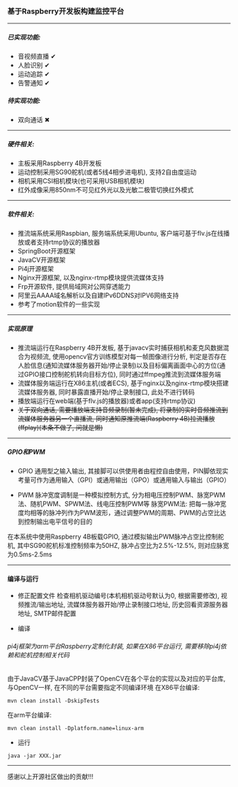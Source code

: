 ### 基于Raspberry开发板构建监控平台

---

##### 已实现功能: 
- 音视频直播  ✔
- 人脸识别  ✔
- 运动追踪  ✔
- 告警通知  ✔

##### 待实现功能:
- 双向通话  ✖

---

##### 硬件相关: 
- 主板采用Raspberry 4B开发板
- 运动控制采用SG90舵机(或者5线4相步进电机), 支持2自由度运动
- 相机采用CSI相机模块(也可采用USB相机模块)
- 红外成像采用850nm不可见红外光以及光敏二极管切换红外模式

---

##### 软件相关:
- 推流端系统采用Raspbian, 服务端系统采用Ubuntu, 客户端可基于flv.js在线播放或者支持rtmp协议的播放器
- SpringBoot开源框架
- JavaCV开源框架
- Pi4j开源框架
- Nginx开源框架, 以及nginx-rtmp模块提供流媒体支持
- Frp开源软件, 提供局域网对公网穿透能力
- 阿里云AAAA域名解析以及自建IPv6DDNS对IPV6网络支持
- 参考了motion软件的一些实现

---

##### 实现原理
- 推流端运行在Raspberry 4B开发板, 基于javacv实时捕获相机和麦克风数据混合为视频流, 使用opencv官方训练模型对每一帧图像进行分析, 判定是否存在人脸信息(通知流媒体服务器开始/停止录制)以及目标偏离画面中心的方位(通过GPIO接口控制舵机转向目标方位), 同时通过ffmpeg推流到流媒体服务端
- 流媒体服务端运行在X86主机(或者ECS), 基于nginx以及nginx-rtmp模块搭建流媒体服务器, 同时暴露直播开始/停止录制接口, 此处不进行转码
- 播放端运行在web端(基于flv.js的播放器)或者app(支持rtmp协议)
- ~~关于双向通话, 需要播放端支持音频录制(暂未完成), 将录制的实时音频推流到流媒体服务器另一个直播流, 同时通知原推流端(Raspberry 4B)拉流播放(ffplay)(本条不做了, 问就是懒)~~

---

##### GPIO和PWM
- GPIO
通用型之输入输出, 其接脚可以供使用者由程控自由使用，PIN脚依现实考量可作为通用输入（GPI）或通用输出（GPO）或通用输入与输出（GPIO）

- PWM
脉冲宽度调制是一种模拟控制方式, 分为相电压控制PWM、脉宽PWM法、随机PWM、SPWM法、线电压控制PWM等
脉宽PWM法: 把每一脉冲宽度均相等的脉冲列作为PWM波形，通过调整PWM的周期、PWM的占空比达到控制输出电平信号的目的

在本系统中使用Raspberry 4B板载GPIO, 通过模拟输出PWM脉冲占空比控制舵机, 其中SG90舵机标准控制频率为50HZ, 脉冲占空比为2.5%-12.5%, 则对应脉宽为0.5ms-2.5ms

---

#### 编译与运行
- 修正配置文件
检查相机驱动编号(本机相机驱动号默认为0, 根据需要修改), 视频推流/输出地址, 流媒体服务器开始/停止录制接口地址, 历史回看资源服务器地址, SMTP邮件配置 

- 编译
###### pi4j框架为arm平台Raspberry定制化封装, 如果在X86平台运行, 需要移除pi4j依赖和舵机控制相关代码
由于JavaCV基于JavaCPP封装了OpenCV在各个平台的实现以及对应的平台库, 与OpenCV一样, 在不同的平台需要指定不同编译环境
在X86平台编译: 
```shell
mvn clean install -DskipTests
```
在arm平台编译:
```shell
mvn clean install -Dplatform.name=linux-arm
```

- 运行
```shell
java -jar XXX.jar
```

---
感谢以上开源社区做出的贡献!!!
